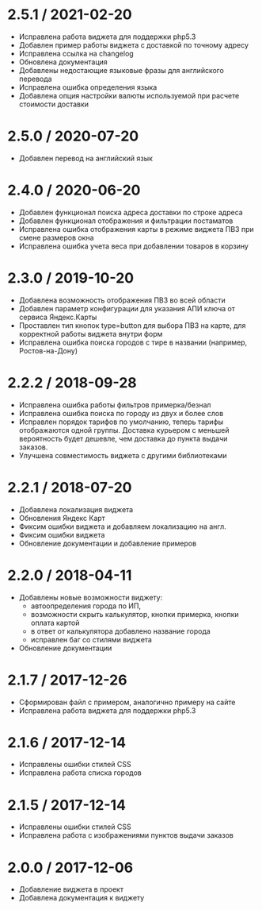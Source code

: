 2.5.1 / 2021-02-20
==================

  * Исправлена работа виджета для поддержки php5.3 
  * Добавлен пример работы виджета с доставкой по точному адресу
  * Исправлена ссылка на changelog
  * Обновлена документация
  * Добавлены недостающие языковые фразы для английского перевода
  * Исправлена ошибка определения языка
  * Добавлена опция настройки валюты используемой при расчете стоимости доставки

2.5.0 / 2020-07-20
==================

  * Добавлен перевод на английский язык

2.4.0 / 2020-06-20
==================

  * Добавлен функционал поиска адреса доставки по строке адреса
  * Добавлен функционал отображения и фильтрации постаматов
  * Исправлена ошибка отображения карты в режиме виджета ПВЗ при смене размеров окна 
  * Исправлена ошибка учета веса при добавлении товаров в корзину

2.3.0 / 2019-10-20
==================

  * Добавлена возможность отображения ПВЗ во всей области
  * Добавлен параметр конфигурации для указания АПИ ключа от сервиса Яндекс.Карты
  * Проставлен тип кнопок type=button для выбора ПВЗ на карте, для корректной работы виджета внутри форм
  * Исправлена ошибка поиска городов с тире в названии (например, Ростов-на-Дону)  

2.2.2 / 2018-09-28
==================

  * Исправлена ошибка работы фильтров примерка/безнал
  * Исправлена ошибка поиска по городу из двух и более слов
  * Исправлен порядок тарифов по умолчанию, теперь тарифы отображаются одной группы.  Доставка курьером с меньшей вероятность будет дешевле, чем доставка до пункта выдачи заказов.
  * Улучшена совместимость виджета с другими библиотеками

2.2.1 / 2018-07-20
==================

  * Добавлена локализация виджета
  * Обновления Яндекс Карт
  * Фиксим ошибки виджета и добавляем локализацию на англ.
  * Фиксим ошибки виджета
  * Обновление документации и добавление примеров

2.2.0 / 2018-04-11
==================

  * Добавлены новые возможности виджету:
    + автоопределения города по ИП,
    + возможности скрыть калькулятор, кнопки примерка, кнопки оплата картой
    + в ответ от калькулятора добавлено название города
    + исправлен баг со стилями виджета
  * Обновление документации

2.1.7 / 2017-12-26
==================

  * Сформирован файл с примером, аналогично примеру на сайте
  * Исправлена работа виджета для поддержки php5.3

2.1.6 / 2017-12-14
==================

  * Исправлены ошибки стилей CSS
  * Исправлена работа списка городов

2.1.5 / 2017-12-14
==================

  * Исправлены ошибки стилей CSS 
  * Исправлена работа с изображениями пунктов выдачи заказов 

2.0.0 / 2017-12-06
==================

  * Добавление виджета в проект
  * Добавлена документация к виджету
